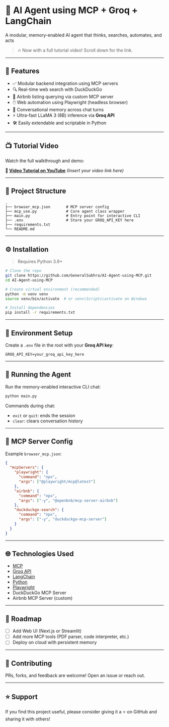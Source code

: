 # 🧠 AI Agent using MCP + Groq + LangChain

A modular, memory-enabled AI agent that thinks, searches, automates, and acts

> 🔥 Now with a full tutorial video! Scroll down for the link.

---

## 🚀 Features

- ✅ Modular backend integration using MCP servers  
- 🔍 Real-time web search with DuckDuckGo  
- 🏡 Airbnb listing querying via custom MCP server  
- 🖱️ Web automation using Playwright (headless browser)  
- 🧠 Conversational memory across chat turns  
- ⚡️ Ultra-fast LLaMA 3 (8B) inference via **Groq API**  
- 🛠️ Easily extendable and scriptable in Python  

---

## 📺 Tutorial Video

Watch the full walkthrough and demo:

**🔗 [Video Tutorial on YouTube](#)** *(Insert your video link here)*

---

## 📂 Project Structure

```
.
├── browser_mcp.json       # MCP server config
├── mcp_use.py             # Core agent class wrapper
├── main.py                # Entry point for interactive CLI
├── .env                   # Store your GROQ_API_KEY here
├── requirements.txt
└── README.md
```

---

## ⚙️ Installation

> Requires Python 3.9+

```bash
# Clone the repo
git clone https://github.com/GeneralSubhra/AI-Agent-using-MCP.git
cd AI-Agent-using-MCP

# Create virtual environment (recommended)
python -m venv venv
source venv/bin/activate  # or venv\Scripts\activate on Windows

# Install dependencies
pip install -r requirements.txt
```

---

## 🔑 Environment Setup

Create a `.env` file in the root with your **Groq API key**:

```
GROQ_API_KEY=your_groq_api_key_here
```

---

## 🧪 Running the Agent

Run the memory-enabled interactive CLI chat:

```bash
python main.py
```

Commands during chat:
- `exit` or `quit`: ends the session
- `clear`: clears conversation history

---

## 🔌 MCP Server Config

Example `browser_mcp.json`:

```json
{
  "mcpServers": {
    "playwright": {
      "command": "npx",
      "args": ["@playwright/mcp@latest"]
    },
    "airbnb": {
      "command": "npx",
      "args": ["-y", "@openbnb/mcp-server-airbnb"]
    },
    "duckduckgo-search": {
      "command": "npx",
      "args": ["-y", "duckduckgo-mcp-server"]
    }
  }
}
```

---

## 🌐 Technologies Used

- [MCP](https://github.com/openai/mcp)  
- [Groq API](https://console.groq.com/)  
- [LangChain](https://www.langchain.com/)  
- [Python](https://www.python.org/)  
- [Playwright](https://playwright.dev/)  
- DuckDuckGo MCP Server  
- Airbnb MCP Server (custom)  

---

## 📌 Roadmap

- [ ] Add Web UI (Next.js or Streamlit)  
- [ ] Add more MCP tools (PDF parser, code interpreter, etc.)  
- [ ] Deploy on cloud with persistent memory  

---

## 🤝 Contributing

PRs, forks, and feedback are welcome! Open an issue or reach out.

---

## ⭐️ Support

If you find this project useful, please consider giving it a ⭐️ on GitHub and sharing it with others!
